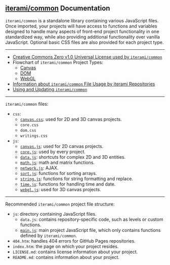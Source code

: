 [iterami/common](https://github.com/iterami/common) Documentation
-----------------------------------------------------------------

`iterami/common` is a standalone library containing various JavaScript files. Once imported, your projects will have access to functions and variables designed to handle many aspects of front-end project functionality in one standardized way, while also providing additional functionality over vanilla JavaScript. Optional basic CSS files are also provided for each project type.

---

* [Creative Commons Zero v1.0 Universal License used by `iterami/common`](https://github.com/iterami/common/blob/gh-pages/LICENSE.md)
* Flowchart of `iterami/common` Project Types:
  * [Canvas](https://github.com/iterami/Documentation.htm/blob/gh-pages/common/guides/flowchart-canvas.md)
  * [DOM](https://github.com/iterami/Documentation.htm/blob/gh-pages/common/guides/flowchart-dom.md)
  * [WebGL](https://github.com/iterami/Documentation.htm/blob/gh-pages/common/guides/flowchart-webgl.md)
* [Information about `iterami/common` File Usage by iterami Repositories](https://github.com/iterami/Documentation.htm/blob/gh-pages/repositories/common.md)
* [Using and Updating `iterami/common`](https://github.com/iterami/Documentation.htm/blob/gh-pages/common/guides/fork.md)

---

`iterami/common` files:
* `css`:
  * [`canvas.css`](https://github.com/iterami/Documentation.htm/blob/gh-pages/common/files/canvascss.md): used for 2D and 3D canvas projects.
  * `core.css`
  * `dom.css`
  * `writings.css`
* `js`:
  * [`canvas.js`](https://github.com/iterami/Documentation.htm/blob/gh-pages/common/files/canvasjs.md): used for 2D canvas projects.
  * [`core.js`](https://github.com/iterami/Documentation.htm/blob/gh-pages/common/files/corejs.md): used by every project.
  * [`data.js`](https://github.com/iterami/Documentation.htm/blob/gh-pages/common/files/datajs.md): shortcuts for complex 2D and 3D entities.
  * [`math.js`](https://github.com/iterami/Documentation.htm/blob/gh-pages/common/files/mathjs.md): math and matrix functions.
  * [`network.js`](https://github.com/iterami/Documentation.htm/blob/gh-pages/common/files/networkjs.md): AJAX.
  * [`sort.js`](https://github.com/iterami/Documentation.htm/blob/gh-pages/common/files/sortjs.md): functions for sorting arrays.
  * [`string.js`](https://github.com/iterami/Documentation.htm/blob/gh-pages/common/files/stringjs.md): functions for string formatting and replace.
  * [`time.js`](https://github.com/iterami/Documentation.htm/blob/gh-pages/common/files/timejs.md): functions for handling time and date.
  * [`webgl.js`](https://github.com/iterami/Documentation.htm/blob/gh-pages/common/files/webgljs.md): used for 3D canvas projects.

---

Recommended `iterami/common` project file structure:
* `js`: directory containing JavaScript files.
  * `data.js`: contains repository-specific code, such as levels or custom functions.
  * [`main.js`](https://github.com/iterami/Documentation.htm/blob/gh-pages/common/files/mainjs.md): main project JavaScript file, which only contains functions defined by `iterami/common`.
* `404.htm`: handles 404 errors for GitHub Pages repositories.
* `index.htm`: the page on which your project resides.
* `LICENSE.md`: contains license information about your project.
* `README.md`: contains information about your project.
